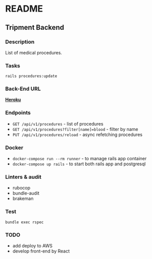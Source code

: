 # README
## Tripment Backend

### Description
List of medical procedures.

### Tasks
``` rails procedures:update ```
### Back-End URL
**[Heroku](https://tripment-backend.herokuapp.com/)**
### Endpoints
* `GET /api/v1/procedures` - list of procedures
* `GET /api/v1/procedures?filter[name]=blood` - filter by name
* `PUT /api/v1/procedures/reload` - async refetching procedures

### Docker
* `docker-compose run --rm runner` - to manage rails app container
* `docker-compose up rails` - to start both rails app and postgresql
### Linters & audit
* rubocop
* bundle-audit
* brakeman

### Test
`bundle exec rspec`

### TODO
* add deploy to AWS
* develop front-end by React
